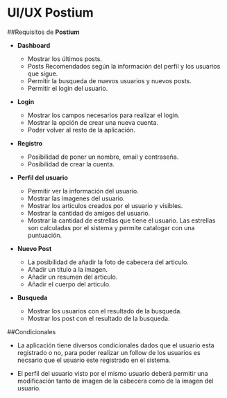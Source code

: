 # UI/UX Postium 

##Requisitos de **Postium**

 - **Dashboard**
 	- Mostrar los últimos posts.
 	- Posts Recomendados según la información del perfil y los usuarios que sigue.
 	- Permitir la busqueda de nuevos usuarios y nuevos posts.
 	- Permitir el login del usuario.
	
- **Login**
	- Mostrar los campos necesarios para realizar el login.
	- Mostrar la opción de crear una nueva cuenta.
	- Poder volver al resto de la aplicación.
	
- **Registro**
	- Posibilidad de poner un nombre, email y contraseña.
	- Posibilidad de crear la cuenta.
	
- **Perfil del usuario**
	- Permitir ver la información del usuario.
	- Mostrar las imagenes del usuario.
	- Mostrar los articulos creados por el usuario y visibles.
	- Mostrar la cantidad de amigos del usuario.
	- Mostrar la cantidad de estrellas que tiene el usuario. Las estrellas son calculadas por el sistema y permite catalogar con una puntuación.
	
- **Nuevo Post**
	- La posibilidad de añadir la foto de cabecera del articulo.
	- Añadir un titulo a la imagen.
	- Añadir un resumen del articulo.
	- Añadir el cuerpo del articulo.
	
- **Busqueda**
	- Mostrar los usuarios con el resultado de la busqueda.
	- Mostrar los post con el resultado de la busqueda. 

	
##Condicionales

- La aplicación tiene diversos condicionales dados que el usuario esta registrado o no, para poder realizar un follow de los usuarios es necsario que el usuario este registrado en el sistema. 

- El perfil del usuario visto por el mismo usuario deberá permitir una modificación tanto de imagen de la cabecera como de la imagen del usuario.


